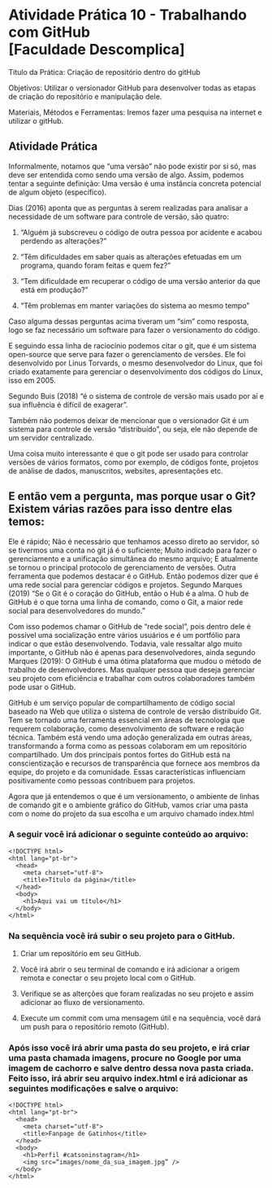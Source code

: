 # Atividade Prática 10 - Trabalhando com GitHub <br> [Faculdade Descomplica]

Título da Prática: Criação de repositório dentro do gitHub

Objetivos: Utilizar o versionador GitHub para desenvolver todas as etapas de criação do repositório e manipulação dele.

Materiais, Métodos e Ferramentas: Iremos fazer uma pesquisa na internet e utilizar o gitHub.

## Atividade Prática

Informalmente, notamos que “uma versão” não pode existir por si só, mas deve ser entendida como sendo uma versão de algo. Assim, podemos tentar a seguinte definição: Uma versão é uma instância concreta potencial de algum objeto (específico).

Dias  (2016)  aponta  que  as perguntas à serem realizadas para analisar a necessidade de um software para controle de versão, são quatro: 

1. “Alguém já subscreveu o código de outra pessoa por acidente e acabou perdendo as alterações?”

2. “Têm dificuldades em saber quais as alterações efetuadas em um programa, quando foram feitas e quem fez?”

3. “Tem dificuldade em recuperar o código de uma versão anterior da que está em produção?”

4. “Têm problemas em manter variações do sistema ao mesmo tempo”

Caso alguma dessas perguntas acima tiveram um “sim” como resposta, logo se faz necessário um software para fazer o versionamento do código.

E seguindo essa linha de raciocínio podemos citar o git, que é um sistema open-source que serve para fazer o gerenciamento de versões. Ele foi desenvolvido por Linus Torvards, o mesmo desenvolvedor do Linux, que foi criado exatamente para gerenciar o desenvolvimento dos códigos do Linux, isso em 2005.

Segundo Buis (2018) “é o sistema de controle de versão mais usado por aí e sua influência é difícil de exagerar”.

Também não podemos deixar de mencionar que o versionador Git é um sistema para controle de versão “distribuído”, ou seja, ele não depende de um servidor centralizado.

Uma coisa muito interessante é que o git pode ser usado para controlar versões de vários formatos, como por exemplo, de códigos fonte, projetos de análise de dados, manuscritos, websites, apresentações etc.

## E então vem a pergunta, mas porque usar o Git? Existem várias razões para isso dentre elas temos:

Ele é rápido;
Não é necessário que tenhamos acesso direto ao servidor, só se tivermos uma conta no git já é o suficiente;
Muito indicado para fazer o gerenciamento e a unificação simultânea do mesmo arquivo;
E atualmente se tornou o principal protocolo de gerenciamento de versões.
Outra ferramenta que podemos destacar é o GitHub.  Então podemos dizer que é uma rede social para gerenciar códigos e projetos.  Segundo Marques (2019) “Se o Git é o coração do GitHub, então o Hub é a alma. O hub de GitHub é o que torna uma linha de comando, como o Git, a maior rede social para desenvolvedores do mundo.”

Com isso podemos chamar o GitHub de “rede social”, pois dentro dele é possível uma socialização entre vários usuários e é um portfólio para indicar o que estão desenvolvendo. Todavia, vale ressaltar algo muito importante, o GitHub não é apenas para desenvolvedores, ainda segundo Marques (2019): O   GitHub   é   uma   ótima   plataforma   que   mudou   o   método   de   trabalho   de desenvolvedores.  Mas qualquer pessoa que deseja gerenciar seu projeto com eficiência e trabalhar com outros colaboradores também pode usar o GitHub.

GitHub é um serviço popular de compartilhamento de código social baseado na Web que utiliza o sistema de controle de versão distribuído Git. Tem se tornado uma ferramenta essencial em áreas de tecnologia que requerem colaboração, como desenvolvimento de software e redação técnica. Também está vendo uma adoção generalizada em outras áreas, transformando a forma como as pessoas colaboram em um repositório compartilhado. Um dos principais pontos fortes do GitHub está na conscientização e recursos de transparência que fornece aos membros da equipe, do projeto e da comunidade. Essas características influenciam positivamente como pessoas contribuem para projetos.

Agora que já entendemos o que é um versionamento, o ambiente de linhas de comando git e o ambiente gráfico do GitHub, vamos criar uma pasta com o nome do projeto da sua escolha e um arquivo chamado index.html

### A seguir você irá adicionar o seguinte conteúdo ao arquivo:


<!DOCTYPE html>
<html lang="pt-br">
<head>

    <!DOCTYPE html>
    <html lang="pt-br">
      <head>
        <meta charset="utf-8">
        <title>Título da página</title>
      </head>
      <body>
        <h1>Aqui vai um título</h1>
      </body>
    </html>

</head>
</html>


### Na sequência você irá subir o seu projeto para o GitHub.

1. Criar um repositório em seu GitHub.

2. Você irá abrir o seu terminal de comando e irá adicionar a origem remota e conectar o seu projeto local com o GitHub.

3. Verifique se as alterções que foram realizadas no seu projeto e assim adicionar ao fluxo de versionamento.

4. Execute um commit com uma mensagem útil e na sequência, você dará um push para o repositório remoto (GitHub).

### Após isso você irá abrir uma pasta do seu projeto, e irá criar uma pasta chamada imagens, procure no Google por uma imagem de cachorro e salve dentro dessa nova pasta criada. Feito isso, irá abrir seu arquivo index.html e irá adicionar as seguintes modificações e salve o arquivo:

<!DOCTYPE html>
<html lang="pt-br">
<head>

    <!DOCTYPE html>
    <html lang="pt-br">
      <head>
        <meta charset="utf-8">
        <title>Fanpage de Gatinhos</title>
      </head>
      <body>
        <h1>Perfil #catsoninstagram</h1>
        <img src=“images/nome_da_sua_imagem.jpg” />
      </body>
    </html>

</head>
</html>
